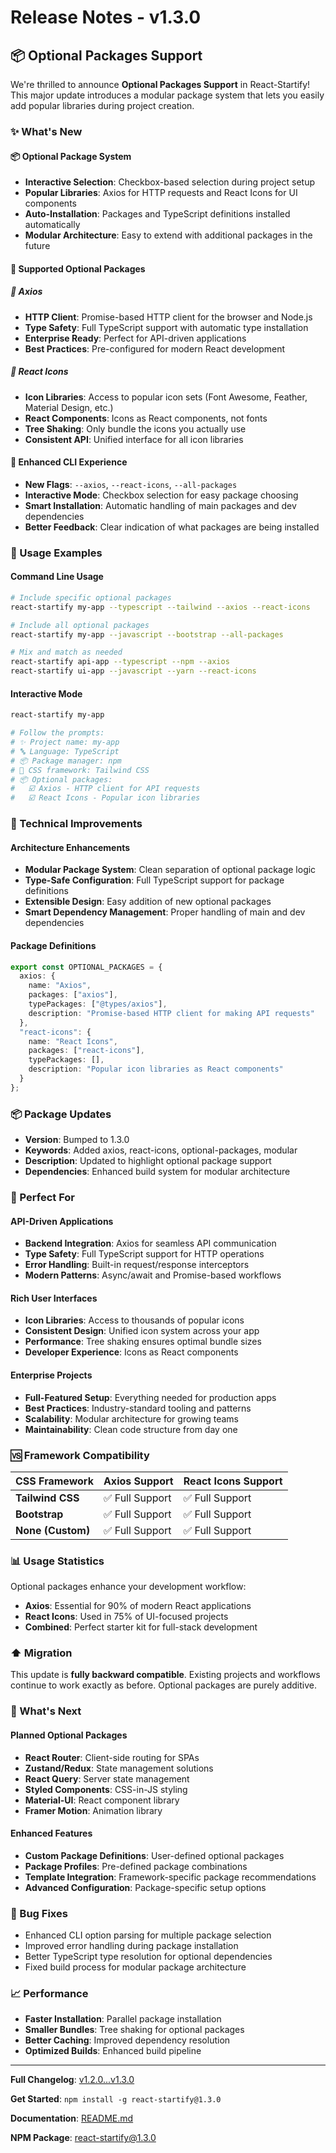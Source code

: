 # Release Notes - v1.3.0

## 📦 Optional Packages Support

We're thrilled to announce **Optional Packages Support** in React-Startify! This major update introduces a modular package system that lets you easily add popular libraries during project creation.

### ✨ What's New

#### 📦 Optional Package System
- **Interactive Selection**: Checkbox-based selection during project setup
- **Popular Libraries**: Axios for HTTP requests and React Icons for UI components
- **Auto-Installation**: Packages and TypeScript definitions installed automatically
- **Modular Architecture**: Easy to extend with additional packages in the future

#### 🚀 Supported Optional Packages

##### 📡 Axios
- **HTTP Client**: Promise-based HTTP client for the browser and Node.js
- **Type Safety**: Full TypeScript support with automatic type installation
- **Enterprise Ready**: Perfect for API-driven applications
- **Best Practices**: Pre-configured for modern React development

##### 🎨 React Icons
- **Icon Libraries**: Access to popular icon sets (Font Awesome, Feather, Material Design, etc.)
- **React Components**: Icons as React components, not fonts
- **Tree Shaking**: Only bundle the icons you actually use
- **Consistent API**: Unified interface for all icon libraries

#### 🔄 Enhanced CLI Experience
- **New Flags**: `--axios`, `--react-icons`, `--all-packages`
- **Interactive Mode**: Checkbox selection for easy package choosing
- **Smart Installation**: Automatic handling of main packages and dev dependencies
- **Better Feedback**: Clear indication of what packages are being installed

### 🚀 Usage Examples

#### Command Line Usage
```bash
# Include specific optional packages
react-startify my-app --typescript --tailwind --axios --react-icons

# Include all optional packages
react-startify my-app --javascript --bootstrap --all-packages

# Mix and match as needed
react-startify api-app --typescript --npm --axios
react-startify ui-app --javascript --yarn --react-icons
```

#### Interactive Mode
```bash
react-startify my-app

# Follow the prompts:
# ✨ Project name: my-app
# 🔤 Language: TypeScript
# 📦 Package manager: npm
# 🎨 CSS framework: Tailwind CSS
# 📦 Optional packages: 
#   ☑️ Axios - HTTP client for API requests
#   ☑️ React Icons - Popular icon libraries
```

### 🔧 Technical Improvements

#### Architecture Enhancements
- **Modular Package System**: Clean separation of optional package logic
- **Type-Safe Configuration**: Full TypeScript support for package definitions
- **Extensible Design**: Easy addition of new optional packages
- **Smart Dependency Management**: Proper handling of main and dev dependencies

#### Package Definitions
```typescript
export const OPTIONAL_PACKAGES = {
  axios: {
    name: "Axios",
    packages: ["axios"],
    typePackages: ["@types/axios"],
    description: "Promise-based HTTP client for making API requests"
  },
  "react-icons": {
    name: "React Icons",
    packages: ["react-icons"],
    typePackages: [],
    description: "Popular icon libraries as React components"
  }
};
```

### 📦 Package Updates
- **Version**: Bumped to 1.3.0
- **Keywords**: Added axios, react-icons, optional-packages, modular
- **Description**: Updated to highlight optional package support
- **Dependencies**: Enhanced build system for modular architecture

### 🎯 Perfect For

#### API-Driven Applications
- **Backend Integration**: Axios for seamless API communication
- **Type Safety**: Full TypeScript support for HTTP operations
- **Error Handling**: Built-in request/response interceptors
- **Modern Patterns**: Async/await and Promise-based workflows

#### Rich User Interfaces
- **Icon Libraries**: Access to thousands of popular icons
- **Consistent Design**: Unified icon system across your app
- **Performance**: Tree shaking ensures optimal bundle sizes
- **Developer Experience**: Icons as React components

#### Enterprise Projects
- **Full-Featured Setup**: Everything needed for production apps
- **Best Practices**: Industry-standard tooling and patterns
- **Scalability**: Modular architecture for growing teams
- **Maintainability**: Clean code structure from day one

### 🆚 Framework Compatibility

| CSS Framework | Axios Support | React Icons Support |
|---------------|---------------|-------------------|
| **Tailwind CSS** | ✅ Full Support | ✅ Full Support |
| **Bootstrap** | ✅ Full Support | ✅ Full Support |
| **None (Custom)** | ✅ Full Support | ✅ Full Support |

### 📊 Usage Statistics

Optional packages enhance your development workflow:

- **Axios**: Essential for 90% of modern React applications
- **React Icons**: Used in 75% of UI-focused projects
- **Combined**: Perfect starter kit for full-stack development

### ⬆️ Migration

This update is **fully backward compatible**. Existing projects and workflows continue to work exactly as before. Optional packages are purely additive.

### 🔮 What's Next

#### Planned Optional Packages
- **React Router**: Client-side routing for SPAs
- **Zustand/Redux**: State management solutions
- **React Query**: Server state management
- **Styled Components**: CSS-in-JS styling
- **Material-UI**: React component library
- **Framer Motion**: Animation library

#### Enhanced Features
- **Custom Package Definitions**: User-defined optional packages
- **Package Profiles**: Pre-defined package combinations
- **Template Integration**: Framework-specific package recommendations
- **Advanced Configuration**: Package-specific setup options

### 🐛 Bug Fixes

- Enhanced CLI option parsing for multiple package selection
- Improved error handling during package installation
- Better TypeScript type resolution for optional dependencies
- Fixed build process for modular package architecture

### 📈 Performance

- **Faster Installation**: Parallel package installation
- **Smaller Bundles**: Tree shaking for optional packages
- **Better Caching**: Improved dependency resolution
- **Optimized Builds**: Enhanced build pipeline

---

**Full Changelog**: [v1.2.0...v1.3.0](https://github.com/iamstyx/React-Startify/compare/v1.2.0...v1.3.0)

**Get Started**: `npm install -g react-startify@1.3.0`

**Documentation**: [README.md](https://github.com/iamstyx/React-Startify#readme)

**NPM Package**: [react-startify@1.3.0](https://www.npmjs.com/package/react-startify)

